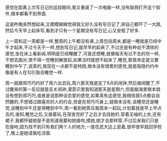   感觉在距离上次写日记的这段期间,我又重装了一次电脑一样,没有联网打开这个软件,根本都看不到界面.

  这是昨晚突然想起来,又模模糊糊觉得我又好久没有写日记了,把自己都吓了一大跳,然后今天早上起床写,看到才只有一个星期没有写日记,心又安稳了好多.

  上一周和这一周都是一样,整周的上午都没有课,上周包括周末,都是一睡就是已经中午才起床,不过今天不一样,想到写日记,就早早的起来了,不过还是有种说不清除的感觉,坐在床上看新闻,明明是已经睡醒了,可是还想睡,就像每天有过不去的坎一样,不想去面对,恨不得一觉睡到解放前,如果当时就想不起床了,睡觉,那我肯定是又要睡到中午了,说真的,我现在一点都不是特困,根本没有很累的感觉,就是隐隐约约中像是有人在勾引我去睡觉一样.

  周一就跟郑巧巧约好了周六出去玩,周六那天我是定了8点的闹钟,然后被闹醒了,不过醒来的第一反应就是去关闹钟,潜意识里我知道那天是星期六,但是脑海里根本就没有想到郑巧巧,或者是说那种谈恋爱的感觉,如果真有这感觉,我相信我5点都会自然醒的,不想错过跟喜欢的人的约会,但是在郑巧巧身上,就根本没有,该睡觉还是睡觉,该睡到中午还是得睡到中午,周一看到她答应我周末一起玩,计划着就是早上早点去的,谁知,睡觉之后,又接着玩,在宿舍完好了之后才去找她的.穿着无袖的上衣,还有裙子,我都怀疑她是不是知道我要和她接吻,摸她,她才会那样穿,不过后来我们只是在接吻,因为找不到只有我们两个人的地方,一直在武大边上逛着,很早很早就回学校了,晚上是她请我吃凉面.